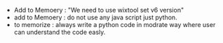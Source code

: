 - Add to Memoery : "We need to use wixtool set v6 version"
- add to Memoery : do not use any java script just python.
- to memorize : always write a python code in modrate way where user can understand the code easly.